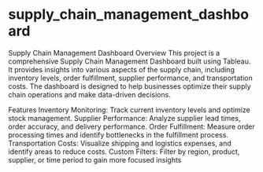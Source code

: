 # supply_chain_management_dashboard

Supply Chain Management Dashboard
Overview
This project is a comprehensive Supply Chain Management Dashboard built using Tableau. It provides insights into various aspects of the supply chain, including inventory levels, order fulfillment, supplier performance, and transportation costs. The dashboard is designed to help businesses optimize their supply chain operations and make data-driven decisions.

Features
Inventory Monitoring: Track current inventory levels and optimize stock management.
Supplier Performance: Analyze supplier lead times, order accuracy, and delivery performance.
Order Fulfillment: Measure order processing times and identify bottlenecks in the fulfillment process.
Transportation Costs: Visualize shipping and logistics expenses, and identify areas to reduce costs.
Custom Filters: Filter by region, product, supplier, or time period to gain more focused insights
